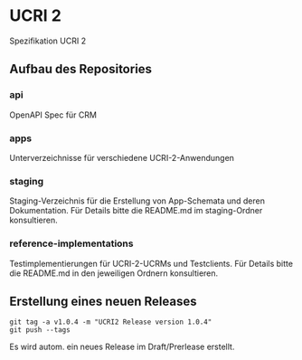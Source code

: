 # UCRI 2

Spezifikation UCRI 2

## Aufbau des Repositories

### api

OpenAPI Spec für CRM

### apps

Unterverzeichnisse für verschiedene UCRI-2-Anwendungen

### staging

Staging-Verzeichnis für die Erstellung von App-Schemata und deren Dokumentation. Für Details bitte die README.md im staging-Ordner konsultieren.

### reference-implementations

Testimplementierungen für UCRI-2-UCRMs und Testclients. Für Details bitte die README.md in den jeweiligen Ordnern konsultieren.

## Erstellung eines neuen Releases

```shell
git tag -a v1.0.4 -m "UCRI2 Release version 1.0.4"
git push --tags
```

Es wird autom. ein neues Release im Draft/Prerlease erstellt.
